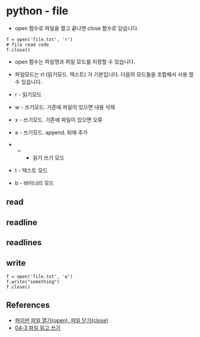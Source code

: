 # python - file
* open 함수로 파일을 열고 끝나면 close 함수로 닫습니다.
```
f = open('file.txt', 'r')
# file read code
f.close()
```

* open 함수는 파일명과 파일 모드를 지정할 수 있습니다.
* 파일모드는 rt (읽기모드. 텍스트) 가 기본입니다. 다음의 모드들을 조합해서 사용 할 수 있습니다.

* r - 읽기모드
* w - 쓰기모드. 기존에 파일이 있으면 내용 삭제
* x - 쓰기모드. 기존에 파일이 있으면 오류
* a - 쓰기모드. append. 뒤에 추가
* + - 읽기 쓰기 모드
* t - 텍스트 모드
* b - 바이너리 모드

## read

## readline

## readlines

## write
```
f = open('file.txt', 'w')
f.write("something")
f.close()
```

## References
* [파이썬 파일 열기(open), 파일 닫기(close)](https://withcoding.com/86)
* [04-3 파일 읽고 쓰기](https://wikidocs.net/26)